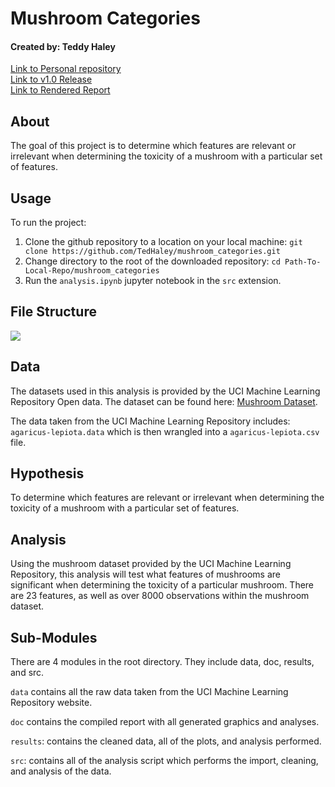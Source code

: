 # Mushroom Categories

#### Created by: Teddy Haley

[Link to Personal repository](https://github.com/TedHaley)  
[Link to v1.0 Release](https://github.com/TedHaley/mushroom_categories/releases)  
[Link to Rendered Report](https://github.com/TedHaley/mushroom_categories/blob/master/doc/mushroom_report.pdf)

## About
The goal of this project is to determine which features are relevant or irrelevant when determining the toxicity of a mushroom with a particular set of features.

## Usage
To run the project:

1. Clone the github repository to a location on your local machine: `git clone https://github.com/TedHaley/mushroom_categories.git`
2. Change directory to the root of the downloaded repository: `cd Path-To-Local-Repo/mushroom_categories`
3. Run the `analysis.ipynb` jupyter notebook in the `src` extension.

## File Structure

![](Makefile.png) 

## Data
The datasets used in this analysis is provided by the UCI Machine Learning Repository Open data. The dataset can be found here: [Mushroom Dataset](http://archive.ics.uci.edu/ml/machine-learning-databases/mushroom/agaricus-lepiota.data).

The data taken from the UCI Machine Learning Repository includes:  
`agaricus-lepiota.data` which is then wrangled into a `agaricus-lepiota.csv` file. 

## Hypothesis
To determine which features are relevant or irrelevant when determining the toxicity of a mushroom with a particular set of features.

## Analysis
Using the mushroom dataset provided by the UCI Machine Learning Repository, this analysis will test what features of mushrooms are significant when determining the toxicity of a particular mushroom. There are 23 features, as well as over 8000 observations within the mushroom dataset.  

## Sub-Modules
There are 4 modules in the root directory. They include data, doc, results, and src.

`data` contains all the raw data taken from the UCI Machine Learning Repository website. 

`doc` contains the compiled report with all generated graphics and analyses.

`results`: contains the cleaned data, all of the plots, and analysis performed.   

`src`: contains all of the analysis script which performs the import, cleaning, and analysis of the data. 


